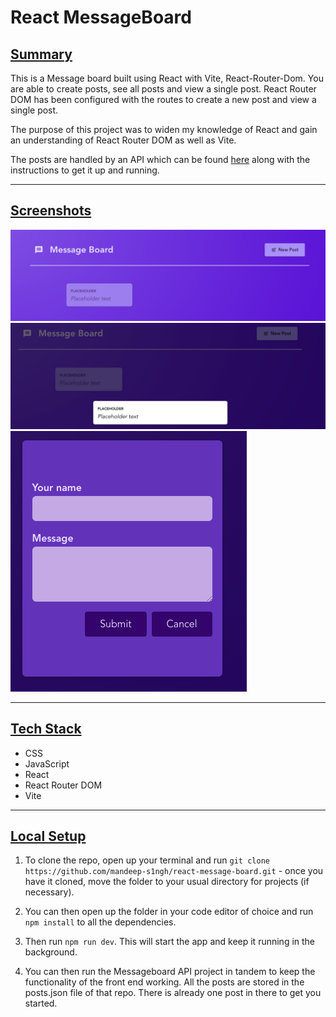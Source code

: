 # **React MessageBoard**

## <ins>Summary</ins>

This is a Message board built using React with Vite, React-Router-Dom. You are able to create posts, see all posts and view a single post.
React Router DOM has been configured with the routes to create a new post and view a single post.

The purpose of this project was to widen my knowledge of React and gain an understanding of React Router DOM as well as Vite.

The posts are handled by an API which can be found [here](https://github.com/mandeep-s1ngh/react-messageboard-api) along with the instructions to get it up and running.

---

## <ins>Screenshots</ins>

![Homepage](./screenshots/homepage.png)
![View Single Post](./screenshots/view-post.png)
![Create New Post](./screenshots/new-post.png)

---

## <ins>Tech Stack</ins>

- CSS
- JavaScript
- React
- React Router DOM
- Vite

---

## <ins>Local Setup</ins>

1. To clone the repo, open up your terminal and run `git clone https://github.com/mandeep-s1ngh/react-message-board.git` - once you have it cloned, move the folder to your usual directory for projects (if necessary).

2. You can then open up the folder in your code editor of choice and run `npm install` to all the dependencies.

3. Then run `npm run dev`. This will start the app and keep it running in the background.

4. You can then run the Messageboard API project in tandem to keep the functionality of the front end working. All the posts are stored in the posts.json file of that repo. There is already one post in there to get you started.
